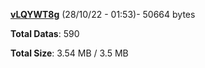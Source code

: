 [**vLQYWT8g**](/data/vLQYWT8g.txt) (28/10/22 - 01:53)- 50664 bytes

**Total Datas**: 590

**Total Size**: 3.54 MB / 3.5 MB